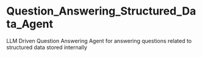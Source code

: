 # Question_Answering_Structured_Data_Agent
LLM Driven Question Answering Agent for answering questions related to structured data stored internally
